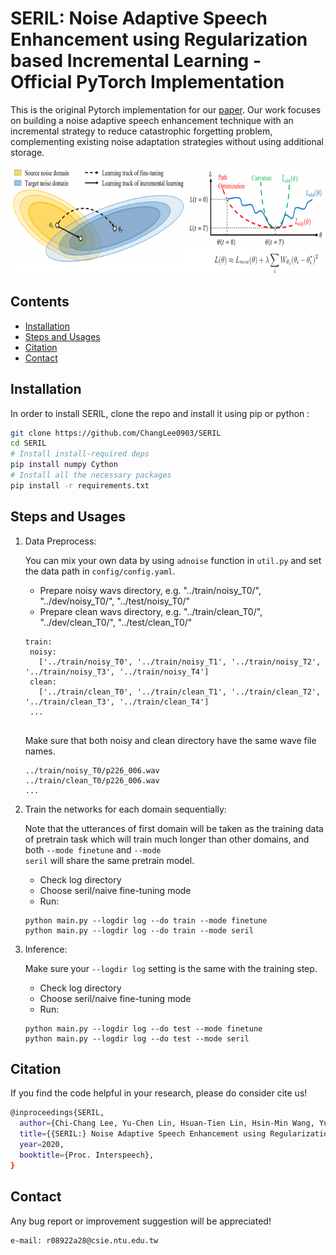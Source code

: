 # SERIL: Noise Adaptive Speech Enhancement using Regularization based Incremental Learning - Official PyTorch Implementation
This is the original Pytorch implementation for our [paper](https://arxiv.org/abs/2005.11760v2). Our work focuses on building a noise adaptive speech enhancement technique with an incremental strategy to reduce catastrophic forgetting problem, complementing existing noise adaptation strategies without using additional storage.

<p>
  <img src="img/image.PNG"/width="700" height="172">
</p>
  
## Contents
- [Installation](#installation)
- [Steps and Usages](#steps-and-usages)
- [Citation](#citation)
- [Contact](#contact)

## Installation
In order to install SERIL, clone the repo and install it using
pip or python :
```bash
git clone https://github.com/ChangLee0903/SERIL
cd SERIL
# Install install-required deps
pip install numpy Cython
# Install all the necessary packages
pip install -r requirements.txt
```

## Steps and Usages
1. Data Preprocess:

   You can mix your own data by using <code>adnoise</code> function in <code>util.py</code> and set the data path in <code>config/config.yaml</code>.
    - Prepare noisy wavs directory, e.g. "../train/noisy_T0/", "../dev/noisy_T0/", "../test/noisy_T0/"
    - Prepare clean wavs directory, e.g. "../train/clean_T0/", "../dev/clean_T0/", "../test/clean_T0/"
   <pre><code>train: 
    noisy:
      ['../train/noisy_T0', '../train/noisy_T1', '../train/noisy_T2', '../train/noisy_T3', '../train/noisy_T4']
    clean:
      ['../train/clean_T0', '../train/clean_T1', '../train/clean_T2', '../train/clean_T3', '../train/clean_T4']
    ...
    </code></pre>
   
   Make sure that both noisy and clean directory have the same wave file names. 
   <pre><code>../train/noisy_T0/p226_006.wav
   ../train/clean_T0/p226_006.wav
   ...</code></pre>
    

2. Train the networks for each domain sequentially:

   Note that the utterances of first domain will be taken as the training data of pretrain task which will train much longer than other domains, and both <code>--mode finetune</code> and <code>--mode seril</code> will share the same pretrain model.
    - Check log directory
    - Choose seril/naive fine-tuning mode
    - Run:
   <pre><code>python main.py --logdir log --do train --mode finetune
   python main.py --logdir log --do train --mode seril
   </code></pre>
 
3. Inference:

    Make sure your <code>--logdir log</code> setting is the same with the training step.    
    - Check log directory
    - Choose seril/naive fine-tuning mode
    - Run:
    <pre><code>python main.py --logdir log --do test --mode finetune
   python main.py --logdir log --do test --mode seril</code></pre>
    
    
## Citation
If you find the code helpful in your research, please do consider cite us!
```bash
@inproceedings{SERIL,
  author={Chi-Chang Lee, Yu-Chen Lin, Hsuan-Tien Lin, Hsin-Min Wang, Yu Tsao},
  title={{SERIL:} Noise Adaptive Speech Enhancement using Regularization-based Incremental Learning},
  year=2020,
  booktitle={Proc. Interspeech},
}
```

## Contact
Any bug report or improvement suggestion will be appreciated!
```bash
e-mail: r08922a28@csie.ntu.edu.tw
```
